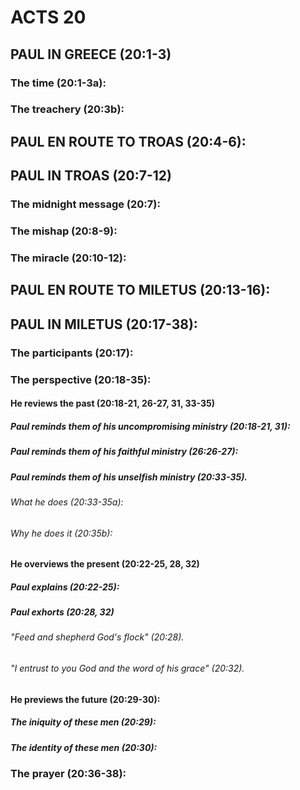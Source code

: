 ---
---
# ACTS 20 
## PAUL IN GREECE (20:1-3) 
###  The time (20:1-3a): 
###  The treachery (20:3b): 
## PAUL EN ROUTE TO TROAS (20:4-6): 
## PAUL IN TROAS (20:7-12) 
###  The midnight message (20:7): 
###  The mishap (20:8-9): 
###  The miracle (20:10-12): 
## PAUL EN ROUTE TO MILETUS (20:13-16): 
## PAUL IN MILETUS (20:17-38): 
###  The participants (20:17): 
###  The perspective (20:18-35): 
####  He reviews the past (20:18-21, 26-27, 31, 33-35) 
#####  Paul reminds them of his uncompromising ministry (20:18-21, 31): 
#####  Paul reminds them of his faithful ministry (26:26-27): 
#####  Paul reminds them of his unselfish ministry (20:33-35). 
######  What he does (20:33-35a): 
######  Why he does it (20:35b): 
####  He overviews the present (20:22-25, 28, 32) 
#####  Paul explains (20:22-25): 
#####  Paul exhorts (20:28, 32) 
######  \"Feed and shepherd God\'s flock\" (20:28). 
######  \"I entrust to you God and the word of his grace\" (20:32). 
####  He previews the future (20:29-30): 
#####  The iniquity of these men (20:29): 
#####  The identity of these men (20:30): 
###  The prayer (20:36-38): 
